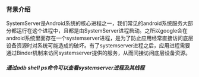 ### 背景介绍
SystemServer是Android系统的核心进程之一，我们常见的android系统服务大部分都运行在这个进程中，且都是由SystemServer进程启动。之所以google会在android系统里面存在一个systemserver进程，是为了防止应用经常直接访问底层设备资源时对系统可能造成的破坏。有了systemserver进程之后，应用进程需要通过Binder机制来访问systemserver提供的服务，从而间接访问底层设备资源。
##### 通过adb shell ps命令可以查看systemserver进程及其线程
